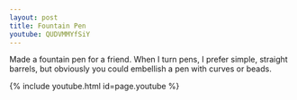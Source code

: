 ```yaml
---
layout: post
title: Fountain Pen
youtube: QUDVMMYfSiY
---
```

Made a fountain pen for a friend. When I turn pens, I prefer simple, straight
barrels, but obviously you could embellish a pen with curves or beads.

{% include youtube.html id=page.youtube %}
